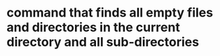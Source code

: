 #  command that finds all empty files and directories in the current directory and all sub-directories
